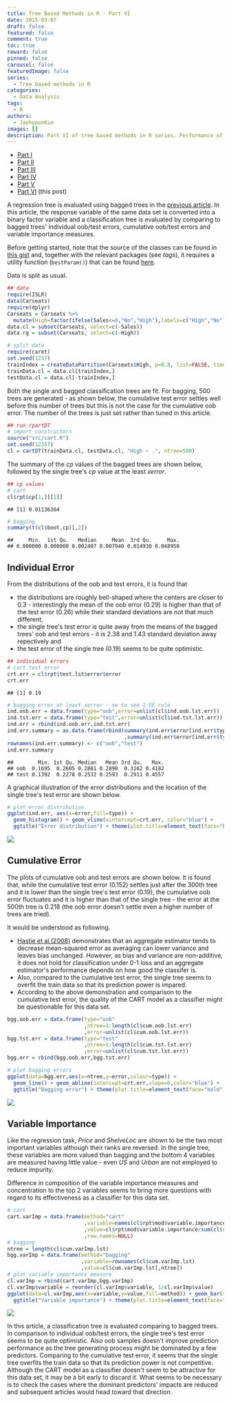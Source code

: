 ```yaml
---
title: Tree Based Methods in R - Part VI
date: 2015-03-07
draft: false
featured: false
comment: true
toc: true
reward: false
pinned: false
carousel: false
featuredImage: false
series:
  - Tree based methods in R
categories:
  - Data Analysis
tags:
  - R
authors:
  - JaehyeonKim
images: []
description: Part VI of tree based methods in R series. Performance of classification analysis is discussed.
---
```


* [Part I](/blog/2015-02-01-tree-based-methods-1)
* [Part II](/blog/2015-02-08-tree-based-methods-2)
* [Part III](/blog/2015-02-14-tree-based-methods-3)
* [Part IV](/blog/2015-02-15-tree-based-methods-4)
* [Part V](/blog/2015-03-05-tree-based-methods-5)
* [Part VI](#) (this post)

A regression tree is evaluated using bagged trees in the [previous article](/blog/2015-03-05-tree-based-methods-5). In this article, the response variable of the same data set is converted into a binary factor variable and a classification tree is evaluated by comparing to bagged trees' individual oob/test errors, cumulative oob/test errors and variable importance measures.

Before getting started, note that the source of the classes can be found in [this gist](https://gist.github.com/jaehyeon-kim/b89dcbd2fb0b84fd236e) and, together with the relevant packages (see *tags*), it requires a utility function (`bestParam()`) that can be found [here](https://gist.github.com/jaehyeon-kim/5622ae9fa982e0b46550).

Data is split as usual.


```r
## data
require(ISLR)
data(Carseats)
require(dplyr)
Carseats = Carseats %>% 
  mutate(High=factor(ifelse(Sales<=8,"No","High"),labels=c("High","No")))
data.cl = subset(Carseats, select=c(-Sales))
data.rg = subset(Carseats, select=c(-High))

# split data
require(caret)
set.seed(1237)
trainIndex = createDataPartition(Carseats$High, p=0.8, list=FALSE, times=1)
trainData.cl = data.cl[trainIndex,]
testData.cl = data.cl[-trainIndex,]
```

Both the single and bagged classification trees are fit. For bagging, 500 trees are generated - as shown below, the cumulative test error settles well before this number of trees but this is not the case for the cumulative oob error. The number of the trees is just set rather than tuned in this article.


```r
## run rpartDT
# import constructors
source("src/cart.R")
set.seed(12357)
cl = cartDT(trainData.cl, testData.cl, "High ~ .", ntree=500)
```

The summary of the *cp* values of the bagged trees are shown below, followed by the single tree's *cp* value at the least *xerror*.


```r
## cp values
# cart
cl$rpt$cp[1,][[1]]
```



```
## [1] 0.01136364
```



```r
# bagging
summary(t(cl$boot.cp)[,2])
```



```
##     Min.  1st Qu.   Median     Mean  3rd Qu.     Max. 
## 0.000000 0.000000 0.002407 0.007940 0.014930 0.048950
```

## Individual Error

From the distributions of the oob and test errors, it is found that

- the distributions are roughly bell-shaped where the centers are closer to 0.3 - interestingly the mean of the oob error (0.29) is higher than that of the test error (0.26) while their standard deviations are not that much different, 
- the single tree's test error is quite away from the means of the bagged trees' oob and test errors - it is 2.38 and 1.43 standard deviation away repectively and
- the test error of the single tree (0.19) seems to be quite optimistic.


```r
## individual errors
# cart test error
crt.err = cl$rpt$test.lst$error$error
crt.err
```



```
## [1] 0.19
```



```r
# bagging error at least xerror - se to see 1-SE rule
ind.oob.err = data.frame(type="oob",error=unlist(cl$ind.oob.lst.err))
ind.tst.err = data.frame(type="test",error=unlist(cl$ind.tst.lst.err))
ind.err = rbind(ind.oob.err,ind.tst.err)
ind.err.summary = as.data.frame(rbind(summary(ind.err$error[ind.err$type=="oob"])
                                      ,summary(ind.err$error[ind.err$type=="test"]))) 
rownames(ind.err.summary) <- c("oob","test")
ind.err.summary
```



```
##        Min. 1st Qu. Median   Mean 3rd Qu.   Max.
## oob  0.1695  0.2605 0.2881 0.2890  0.3162 0.4182
## test 0.1392  0.2278 0.2532 0.2593  0.2911 0.4557
```

A graphical illustration of the error distributions and the location of the single tree's test error are shown below.


```r
# plot error distribution
ggplot(ind.err, aes(x=error,fill=type)) + 
  geom_histogram() + geom_vline(xintercept=crt.err, color="blue") + 
  ggtitle("Error distribution") + theme(plot.title=element_text(face="bold"))
```

![](ind_plot-1.png#center) 

## Cumulative Error

The plots of cumulative oob and test errors are shown below. It is found that, while the cumulative test error (0.152) settles just after the 300th tree and it is lower than the single tree's test error (0.19), the cumulative oob error fluctuates and it is higher than that of the single tree - the error at the 500th tree is 0.218 (the oob error doesn't settle even a higher number of trees are tried).

It would be understood as following.

- [Hastie et al.(2008)](http://statweb.stanford.edu/~tibs/ElemStatLearn/) demonstrates that an aggregate estimator tends to decrease mean-squared error as averaging can lower variance and leaves bias unchanged. However, as bias and variance are non-additive, it does not hold for classification under 0-1 loss and an aggregate estimator's performance depends on how good the classifer is.
- Also, compared to the cumulative test error, the single tree seems to overfit the train data so that its prediction power is impared.
- According to the above demonstration and comparison to the cumulative test error, the quality of the CART model as a classifier might be questionable for this data set.


```r
bgg.oob.err = data.frame(type="oob"
                         ,ntree=1:length(cl$cum.oob.lst.err)
                         ,error=unlist(cl$cum.oob.lst.err))
bgg.tst.err = data.frame(type="test"
                         ,ntree=1:length(cl$cum.tst.lst.err)
                         ,error=unlist(cl$cum.tst.lst.err))
bgg.err = rbind(bgg.oob.err,bgg.tst.err)

# plot bagging errors
ggplot(data=bgg.err,aes(x=ntree,y=error,colour=type)) + 
  geom_line() + geom_abline(intercept=crt.err,slope=0,color="blue") + 
  ggtitle("Bagging error") + theme(plot.title=element_text(face="bold"))
```

![](cum_plot-1.png#center) 

## Variable Importance

Like the regression task, *Price* and *ShelveLoc* are shown to be the two most important variables although their ranks are reversed. In the single tree, these variables are more valued than bagging and the bottom 4 variables are measured having little value - even *US* and *Urban* are not employed to reduce impurity.

Difference in composition of the variable importance measures and concentration to the top 2 variables seems to bring more questions with regard to its effectiveness as a classifier for this data set.


```r
# cart
cart.varImp = data.frame(method="cart"
                         ,variable=names(cl$rpt$mod$variable.importance)
                         ,value=cl$rpt$mod$variable.importance/sum(cl$rpt$mod$variable.importance)
                         ,row.names=NULL)
# bagging
ntree = length(cl$cum.varImp.lst)
bgg.varImp = data.frame(method="bagging"
                        ,variable=rownames(cl$cum.varImp.lst)
                        ,value=cl$cum.varImp.lst[,ntree])
# plot variable importance measure
cl.varImp = rbind(cart.varImp,bgg.varImp)
cl.varImp$variable = reorder(cl.varImp$variable, 1/cl.varImp$value)
ggplot(data=cl.varImp,aes(x=variable,y=value,fill=method)) + geom_bar(stat="identity") + 
  ggtitle("Variable importance") + theme(plot.title=element_text(face="bold"))
```

![](varImp_plot-1.png#center) 

In this article, a classification tree is evaluated comparing to bagged trees. In comparison to individual oob/test errors, the single tree's test error seems to be quite optimistic. Also oob samples doesn't improve prediction performance as the tree generating process might be dominated by a few predictors. Comparing to the cumulative test error, it seems that the single tree overfits the train data so that its prediction power is not competitive. Although the CART model as a classifier doesn't seem to be attractive for this data set, it may be a bit early to discard it. What seems to be necessary is to check the cases where the dominant predictors' impacts are reduced and subsequent articles would head toward that direction.
